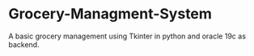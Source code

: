 # Grocery-Managment-System
A basic grocery management using Tkinter in python and oracle 19c as backend.
